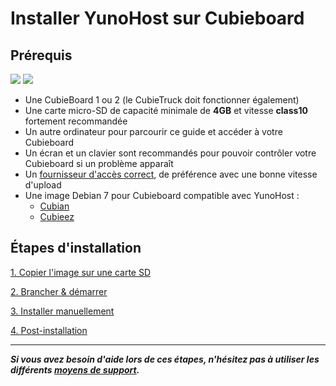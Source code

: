 # Installer YunoHost sur Cubieboard

## Prérequis

<img src="https://yunohost.org/images/cubieboard2.png">
<img src="https://yunohost.org/images/micro-sd-card.jpg">

* Une CubieBoard 1 ou 2 (le CubieTruck doit fonctionner également)
* Une carte micro-SD de capacité minimale de **4GB** et vitesse **class10** fortement recommandée
* Un autre ordinateur pour parcourir ce guide et accéder à votre Cubieboard
* Un écran et un clavier sont recommandés pour pouvoir contrôler votre Cubieboard si un problème apparaît
* Un [fournisseur d'accès correct](/isp_fr), de préférence avec une bonne vitesse d'upload
* Une image Debian 7 pour Cubieboard compatible avec YunoHost :
    * [Cubian](http://cubian.org/)
    * [Cubieez](http://www.cubieforums.com/index.php?topic=442.0)

## Étapes d'installation

<a class="btn btn-lg btn-default" href="/copy_image_fr">1. Copier l'image sur une carte SD</a>

<a class="btn btn-lg btn-default" href="/plug_and_boot_fr">2. Brancher & démarrer</a>

<a class="btn btn-lg btn-default" href="/install_manually_fr">3. Installer manuellement</a>

<a class="btn btn-lg btn-default" href="/postinstall_fr">4. Post-installation</a>

---

***Si vous avez besoin d'aide lors de ces étapes, n'hésitez pas à utiliser les différents [moyens de support](/support_fr).***
